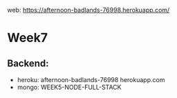 web: https://afternoon-badlands-76998.herokuapp.com/

# Week7
## Backend:
- heroku: afternoon-badlands-76998 herokuapp.com
- mongo: WEEK5-NODE-FULL-STACK
